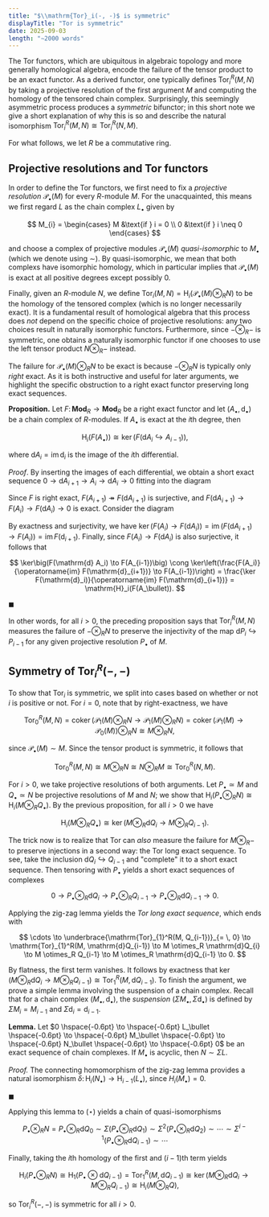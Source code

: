 ```yaml
---
title: "$\\mathrm{Tor}_i(-, -)$ is symmetric"
displayTitle: "Tor is symmetric"
date: 2025-09-03
length: "∼2000 words"
---
```


The $\mathrm{Tor}$ functors, which are ubiquitous in algebraic topology and more generally homological algebra, encode the failure of the tensor product to be an exact functor. As a derived functor, one typically defines<!--more--> $\mathrm{Tor}_i^R(M, N)$ by taking a projective resolution of the first argument $M$ and computing the homology of the tensored chain complex. Surprisingly, this seemingly asymmetric process produces a _symmetric_ bifunctor; in this short note we give a short explanation of why this is so and describe the natural isomorphism $\mathrm{Tor}_i^R(M, N) \cong \mathrm{Tor}_i^R(N, M)$.

For what follows, we let $R$ be a commutative ring.

## Projective resolutions and $\mathrm{Tor}$ functors

In order to define the $\mathrm{Tor}$ functors, we first need to fix a _projective resolution_ $\mathscr{P}_{\bullet}(M)$ for every $R$-module $M$. For the unacquainted, this means we first regard
$L$ as the chain complex $L_{\bullet}$ given by

$$
M_{i} =
\begin{cases}
M &\text{if } i = 0 \\
0 &\text{if } i \neq 0
\end{cases}
$$

and choose a complex of projective modules $\mathscr{P}_{\bullet}(M)$ _quasi-isomorphic_ to $M_{\bullet}$ (which we denote using $\sim$). By quasi-isomorphic, we mean that both complexs have isomorphic homology, which in particular implies that $\mathscr{P}_\bullet(M)$ is exact at all positive degrees except possibly $0$.

Finally, given an $R$-module $N$, we define $\mathrm{Tor}_{i}(M, N) = \mathrm{H}_{i}(\mathscr{P}_{\bullet}(M) \otimes_R N)$ to be the homology of the tensored complex (which is no longer necessarily exact). It is a fundamental result of homological algebra that this process does _not_ depend on the specific choice of projective resolutions: any two choices result in naturally isomorphic functors. Furthermore, since $- \otimes_R -$ is symmetric, one obtains a naturally isomorphic functor if one chooses to use the left tensor product $N \otimes_R -$ instead.

The failure for $\mathscr{P}_{\bullet}(M) \otimes_R N$ to be exact is because $- \otimes_R N$ is typically only _right_ exact. As it is both instructive and useful for later arguments, we highlight the specific obstruction to a right exact functor preserving long exact sequences.

<div class="border border-black pt-4 pl-4 pr-4 pb-4 mb-8">

**Proposition.** Let $F \colon \mathbf{Mod}_{R} \to \mathbf{Mod}_{R}$ be a right exact functor and let $(A_{\bullet}, \mathrm{d}_\bullet)$ be a chain complex of $R$-modules. If $A_\bullet$ is exact at the $i$th degree, then

$$
\mathrm{H}_i(F(A_\bullet)) \cong \ker(F(\mathrm{d} A_i \hookrightarrow A_{i-1})),
$$

where $\mathrm{d} A_i = \operatorname{im} \mathrm{d}_i$ is the image of the $i$th differential.

</div>

_Proof_. By inserting the images of each differential, we obtain a short exact sequence $0 \to \mathrm{d}A_{i+1} \to A_i \to \mathrm{d}A_i \to 0$ fitting into the diagram

<div>
<tikz path="splice" desktop="1.45" mobile="1"></tikz>
</div>

Since $F$ is right exact, $F(A_{i+1}) \twoheadrightarrow F(\mathrm{d}A_{i+1})$ is surjective, and $F(\mathrm{d}A_{i+1}) \to F(A_i) \to F(\mathrm{d}A_i) \to 0$ is exact. Consider the diagram

<div>
<tikz path="splice_functor" desktop="1.45" mobile="1"></tikz>
</div>

By exactness and surjectivity, we have $\ker \big(F(A_i) \to F(\mathrm{d}A_i)\big) = \operatorname{im} \big(F(\mathrm{d}A_{i+1}) \to F(A_i)\big) = \operatorname{im} F(\mathrm{d}_{i+1})$. Finally, since $F(A_i) \to F(\mathrm{d}A_{i})$ is also surjective, it follows that

$$
\ker\big(F(\mathrm{d} A_i) \to F(A_{i-1})\big) \cong \ker\left(\frac{F(A_i)}{\operatorname{im} F(\mathrm{d}_{i+1})} \to F(A_{i-1})\right) = \frac{\ker F(\mathrm{d}_i)}{\operatorname{im} F(\mathrm{d}_{i+1})} = \mathrm{H}_i(F(A_\bullet)).
$$

<div class="w-full flex mt-[-20px] mb-[25px] justify-end">

$\blacksquare$

</div>

In other words, for all $i > 0$, the preceding proposition says that $\mathrm{Tor}_i^R(M, N)$ measures the failure of $- \otimes_R N$ to preserve the injectivity of the map $\mathrm{d}P_i \hookrightarrow P_{i-1}$ for any given projective resolution $P_\bullet$ of $M$.

## Symmetry of $\mathrm{Tor}^R_i(-, -)$

To show that $\mathrm{Tor}_i$ is symmetric, we split into cases based on whether or not $i$ is positive or not. For $i = 0$, note that by right-exactness, we have

$$
\mathrm{Tor}_0^R(M, N) = \operatorname{coker}(\mathscr{P}_1(M) \otimes_R N \to \mathscr{P}_1(M) \otimes_R N) = \operatorname{coker}(\mathscr{P}_1(M) \to \mathscr{P}_0(M)) \otimes_R N \cong M \otimes_R N,
$$

since $\mathscr{P}_\bullet(M) \sim M$. Since the tensor product is symmetric, it follows that

$$
\mathrm{Tor}_0^R(M, N) \cong M \otimes_R N \cong N \otimes_R M \cong \mathrm{Tor}_0^R(N, M).
$$

For $i > 0$, we take projective resolutions of both arguments. Let $P_\bullet \simeq M$ and $Q_\bullet \simeq N$ be projective resolutions of $M$ and $N$; we show that ${\mathrm{H}_i(P_\bullet \otimes_R N) \cong \mathrm{H}_i(M \otimes_R Q_\bullet)}$. By the previous proposition, for all $i > 0$ we have

$$
\mathrm{H}_i(M \otimes_R Q_\bullet) \cong \ker \big(M \otimes_R \mathrm{d}Q_i \to M \otimes_R Q_{i-1}\big).
$$

The trick now is to realize that $\mathrm{Tor}$ can _also_ measure the failure for $M \otimes_R -$ to preserve injections in a second way: the $\mathrm{Tor}$ long exact sequence. To see, take the inclusion $\mathrm{d}Q_{i} \hookrightarrow Q_{i-1}$ and "complete" it to a short exact sequence. Then tensoring with $P_\bullet$ yields a short exact sequences of complexes

$$
0 \to P_\bullet \otimes_R \mathrm{d}Q_{i} \to P_\bullet \otimes_R Q_{i-1} \to P_\bullet \otimes_R \mathrm{d}Q_{i-1} \to 0. \tag{$\star$}
$$

Applying the zig-zag lemma yields the _$\mathrm{Tor}$ long exact sequence_, which ends with

$$
\cdots \to \underbrace{\mathrm{Tor}_{1}^R(M, Q_{i-1})}_{= \, 0} \to \mathrm{Tor}_{1}^R(M, \mathrm{d}Q_{i-1}) \to M \otimes_R \mathrm{d}Q_{i} \to M \otimes_R Q_{i-1} \to M \otimes_R \mathrm{d}Q_{i-1} \to 0.
$$

By flatness, the first term vanishes. It follows by exactness that ${\ker \big(M \otimes_R \mathrm{d}Q_i \to M \otimes_R Q_{i-1}\big) \cong \mathrm{Tor}_1^R(M, \mathrm{d}Q_{i-1})}$. To finish the argument, we prove a simple lemma involving the suspension of a chain complex. Recall that for a chain complex $(M_\bullet, \mathrm{d}_\bullet)$, the _suspension_ $(\Sigma M_\bullet,  \Sigma \mathrm{d}_\bullet)$ is defined by $\Sigma M_i = M_{i-1}$ and $\Sigma \mathrm{d}_i = \mathrm{d}_{i-1}$.

<div class="border border-black pt-4 pl-4 pr-4 pb-4 mb-8">

**Lemma.** Let $0 \hspace{-0.6pt} \to \hspace{-0.6pt} L_\bullet \hspace{-0.6pt} \to \hspace{-0.6pt} M_\bullet \hspace{-0.6pt} \to \hspace{-0.6pt} N_\bullet \hspace{-0.6pt} \to \hspace{-0.6pt} 0$ be an exact sequence of chain complexes. If $M_\bullet$ is acyclic, then $N \sim \Sigma L$.

</div>

_Proof._ The connecting homomorphism of the zig-zag lemma provides a natural isomorphism $\delta \colon \mathrm{H}_{i}(N_\bullet) \to \mathrm{H}_{i-1}(L_\bullet)$, since $H_i(M_\bullet) = 0$.

<div class="w-full flex mt-[-20px] mb-[25px] justify-end">

$\blacksquare$

</div>

Applying this lemma to $(\star)$ yields a chain of quasi-isomorphisms

$$
P_\bullet \otimes_R N = P_\bullet \otimes_R \mathrm{d}Q_0 \sim \Sigma (P_\bullet \otimes_R \mathrm{d}Q_1) \sim \Sigma^2 (P_\bullet \otimes_R \mathrm{d}Q_{2}) \sim \cdots \sim \Sigma^{i-1}(P_\bullet \otimes_R \mathrm{d}Q_{i-1}) \sim \cdots
$$

Finally, taking the $i$th homology of the first and $(i-1)$th term yields

$$
\mathrm{H}_i(P_\bullet \otimes_R N) \cong \mathrm{H}_1(P_\bullet \otimes \mathrm{d}Q_{i - 1}) = \mathrm{Tor}_1^{R}(M, \mathrm{d}Q_{i-1}) \cong  \ker \big(M \otimes_R \mathrm{d}Q_i \to M \otimes_R Q_{i-1}\big) \cong \mathrm{H}_i(M \otimes_R Q),
$$

so $\mathrm{Tor}_i^R(-, -)$ is symmetric for all $i > 0$.
